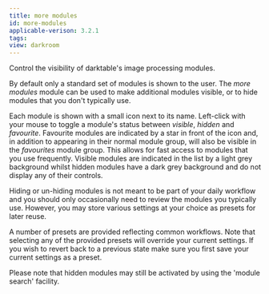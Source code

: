 ```yaml
---
title: more modules
id: more-modules
applicable-verison: 3.2.1
tags: 
view: darkroom
---
```


Control the visibility of darktable's image processing modules.

By default only a standard set of modules is shown to the user. The _more modules_ module can be used to make additional modules visible, or to hide modules that you don't typically use.

Each module is shown with a small icon next to its name. Left-click with your mouse to toggle a module's status between _visible_, _hidden_ and _favourite_. Favourite modules are indicated by a star in front of the icon and, in addition to appearing in their normal module group, will also be visible in the _favourites_ module group. This allows for fast access to modules that you use frequently. Visible modules are indicated in the list by a light grey background whilst hidden modules have a dark grey background and do not display any of their controls.

Hiding or un-hiding modules is not meant to be part of your daily workflow and you should only occasionally need to review the modules you typically use. However, you may store various settings at your choice as presets for later reuse.

A number of presets are provided reflecting common workflows. Note that selecting any of the provided presets will override your current settings. If you wish to revert back to a previous state make sure you first save your current settings as a preset.

Please note that hidden modules may still be activated by using the 'module search' facility.

